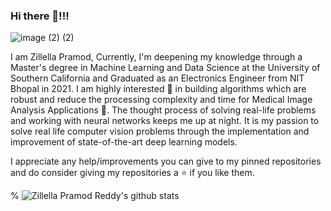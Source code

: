 ### Hi there 👋!!!
![image (2) (2)](https://user-images.githubusercontent.com/63542593/120154560-a4317480-c20d-11eb-8a77-0a48cae6dfe2.png)



I am Zillella Pramod, Currently, I'm deepening my knowledge through a Master's degree in Machine Learning and Data Science at the University of Southern California and Graduated as an Electronics Engineer from NIT Bhopal in 2021. I am highly interested 👀 in building algorithms which are robust and reduce the processing complexity and time for Medical Image Analysis Applications 🔭. The thought process of solving real-life problems and working with neural networks keeps me up‌ ‌at‌ ‌night. It is my passion to solve real life computer vision problems through the implementation and improvement of state-of-the-art‌ ‌deep‌ ‌learning‌ ‌models.

I appreciate any help/improvements you can give to my pinned repositories and do consider giving my repositories a ⭐️ if you like them.


% ![Zillella Pramod Reddy's github stats](https://github-readme-stats.vercel.app/api?username=Pramod04121999&show_icons=true&hide_border=true&line_height=28)
